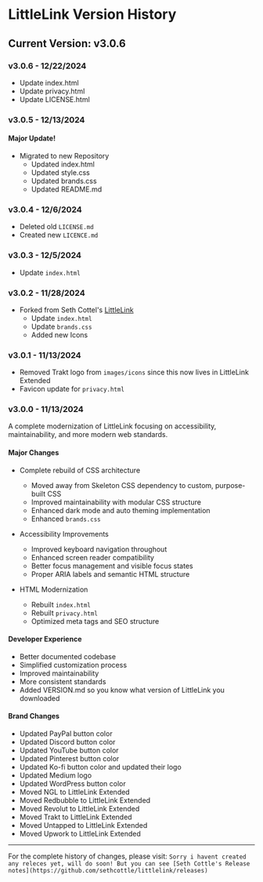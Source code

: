 # LittleLink Version History

## Current Version: v3.0.6

### v3.0.6 - 12/22/2024
- Update index.html
- Update privacy.html
- Update LICENSE.html

### v3.0.5 - 12/13/2024

#### Major Update!
- Migrated to new Repository
  - Updated index.html
  - Updated style.css
  - Updated brands.css
  - Updated README.md
 
### v3.0.4 - 12/6/2024
- Deleted old `LICENSE.md`
- Created new `LICENCE.md`

### v3.0.3 - 12/5/2024
- Update `index.html`

### v3.0.2 - 11/28/2024
- Forked from Seth Cottel's [LittleLink](https://github.com/sethcottle/littlelink)
  - Update `index.html`
  - Update `brands.css`
  - Added new Icons

### v3.0.1 - 11/13/2024
- Removed Trakt logo from `images/icons` since this now lives in LittleLink Extended
- Favicon update for `privacy.html`

### v3.0.0 - 11/13/2024
A complete modernization of LittleLink focusing on accessibility, maintainability, and more modern web standards.

#### Major Changes
- Complete rebuild of CSS architecture
  - Moved away from Skeleton CSS dependency to custom, purpose-built CSS
  - Improved maintainability with modular CSS structure
  - Enhanced dark mode and auto theming implementation
  - Enhanced `brands.css`

- Accessibility Improvements
  - Improved keyboard navigation throughout
  - Enhanced screen reader compatibility
  - Better focus management and visible focus states
  - Proper ARIA labels and semantic HTML structure

- HTML Modernization
  - Rebuilt `index.html`
  - Rebuilt `privacy.html`
  - Optimized meta tags and SEO structure

#### Developer Experience
- Better documented codebase
- Simplified customization process
- Improved maintainability
- More consistent standards
- Added VERSION.md so you know what version of LittleLink you downloaded

#### Brand Changes
- Updated PayPal button color
- Updated Discord button color
- Updated YouTube button color
- Updated Pinterest button color
- Updated Ko-fi button color and updated their logo
- Updated Medium logo
- Updated WordPress button color
- Moved NGL to LittleLink Extended
- Moved Redbubble to LittleLink Extended
- Moved Revolut to LittleLink Extended
- Moved Trakt to LittleLink Extended
- Moved Untapped to LittleLink Extended
- Moved Upwork to LittleLink Extended

---
For the complete history of changes, please visit:
`Sorry i havent created any releces yet, will do soon! But you can see [Seth Cottle's Release notes](https://github.com/sethcottle/littlelink/releases)`
